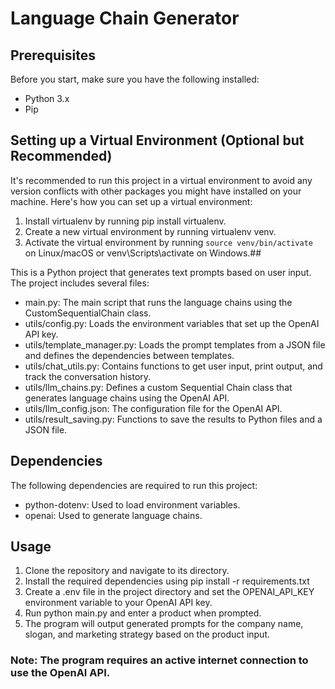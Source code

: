 # Language Chain Generator

## Prerequisites

Before you start, make sure you have the following installed:

- Python 3.x
- Pip

## Setting up a Virtual Environment (Optional but Recommended)

It's recommended to run this project in a virtual environment to avoid any version conflicts with other packages you might have installed on your machine. Here's how you can set up a virtual environment:

1. Install virtualenv by running pip install virtualenv.
2. Create a new virtual environment by running virtualenv venv.
3. Activate the virtual environment by running `source venv/bin/activate` on Linux/macOS or venv\Scripts\activate on Windows.##

This is a Python project that generates text prompts based on user input. The project includes several files:

- main.py: The main script that runs the language chains using the CustomSequentialChain class.
- utils/config.py: Loads the environment variables that set up the OpenAI API key.
- utils/template_manager.py: Loads the prompt templates from a JSON file and defines the dependencies between templates.
- utils/chat_utils.py: Contains functions to get user input, print output, and track the conversation history.
- utils/llm_chains.py: Defines a custom Sequential Chain class that generates language chains using the OpenAI API.
- utils/llm_config.json: The configuration file for the OpenAI API.
- utils/result_saving.py: Functions to save the results to Python files and a JSON file.

## Dependencies

The following dependencies are required to run this project:

- python-dotenv: Used to load environment variables.
- openai: Used to generate language chains.

## Usage

1. Clone the repository and navigate to its directory.
2. Install the required dependencies using pip install -r requirements.txt
3. Create a .env file in the project directory and set the OPENAI_API_KEY environment variable to your OpenAI API key.
4. Run python main.py and enter a product when prompted.
5. The program will output generated prompts for the company name, slogan, and marketing strategy based on the product input.

### Note: The program requires an active internet connection to use the OpenAI API.
